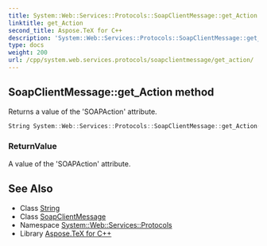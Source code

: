 ```yaml
---
title: System::Web::Services::Protocols::SoapClientMessage::get_Action method
linktitle: get_Action
second_title: Aspose.TeX for C++
description: 'System::Web::Services::Protocols::SoapClientMessage::get_Action method. Returns a value of the ''SOAPAction'' attribute in C++.'
type: docs
weight: 200
url: /cpp/system.web.services.protocols/soapclientmessage/get_action/
---
```

## SoapClientMessage::get_Action method


Returns a value of the 'SOAPAction' attribute.

```cpp
String System::Web::Services::Protocols::SoapClientMessage::get_Action() override
```


### ReturnValue

A value of the 'SOAPAction' attribute.

## See Also

* Class [String](../../../system/string/)
* Class [SoapClientMessage](../)
* Namespace [System::Web::Services::Protocols](../../)
* Library [Aspose.TeX for C++](../../../)
